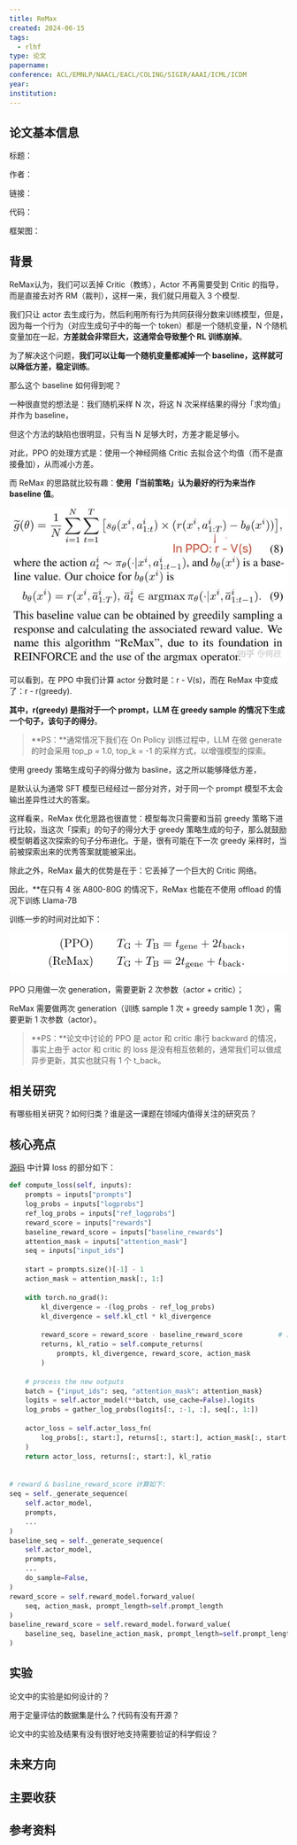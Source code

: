 ```yaml
---
title: ReMax
created: 2024-06-15
tags:
  - rlhf
type: 论文
papername: 
conference: ACL/EMNLP/NAACL/EACL/COLING/SIGIR/AAAI/ICML/ICDM
year: 
institution:
---
```


## 论文基本信息

标题：

作者：

链接：

代码：

框架图：


## 背景

ReMax认为，我们可以丢掉 Critic（教练），Actor 不再需要受到 Critic 的指导，而是直接去对齐 RM（裁判），这样一来，我们就只用载入 3 个模型.

我们只让 actor 去生成行为，然后利用所有行为共同获得分数来训练模型，但是，因为每一个行为（对应生成句子中的每一个 token）都是一个随机变量，N 个随机变量加在一起，**方差就会非常巨大，这通常会导致整个 RL 训练崩掉**。

为了解决这个问题，**我们可以让每一个随机变量都减掉一个 baseline，这样就可以降低方差，稳定训练**。

那么这个 baseline 如何得到呢？

一种很直觉的想法是：我们随机采样 N 次，将这 N 次采样结果的得分「求均值」并作为 baseline，

但这个方法的缺陷也很明显，只有当 N 足够大时，方差才能足够小。

对此，PPO 的处理方式是：使用一个神经网络 Critic 去拟合这个均值（而不是直接叠加），从而减小方差。

而 ReMax 的思路就比较有趣：**使用「当前策略」认为最好的行为来当作 baseline 值**。

![](img/Pasted%20image%2020240615165301.png)

可以看到，在 PPO 中我们计算 actor 分数时是：r - V(s)，而在 ReMax 中变成了：r - r(greedy).

**其中，r(greedy) 是指对于一个 prompt，LLM 在 greedy sample 的情况下生成一个句子，该句子的得分**。

> **PS：**通常情况下我们在 On Policy 训练过程中，LLM 在做 generate 的时会采用 top_p = 1.0, top_k = -1 的采样方式，以增强模型的探索。

使用 greedy 策略生成句子的得分做为 basline，这之所以能够降低方差，

是默认认为通常 SFT 模型已经经过一部分对齐，对于同一个 prompt 模型不太会输出差异性过大的答案。

这样看来，ReMax 优化思路也很直觉：模型每次只需要和当前 greedy 策略下进行比较，当这次「探索」的句子的得分大于 greedy 策略生成的句子，那么就鼓励模型朝着这次探索的句子分布进化。于是，很有可能在下一次 greedy 采样时，当前被探索出来的优秀答案就能被采出。

除此之外，ReMax 最大的优势是在于：它丢掉了一个巨大的 Critic 网络。

因此，**在只有 4 张 A800-80G 的情况下，ReMax 也能在不使用 offload 的情况下训练 Llama-7B

训练一步的时间对比如下：

![](img/Pasted%20image%2020240615165549.png)

PPO 只用做一次 generation，需要更新 2 次参数（actor + critic）；

ReMax 需要做两次 generation（训练 sample 1 次 + greedy sample 1 次），需要更新 1 次参数（actor）。

> **PS：**论文中讨论的 PPO 是 actor 和 critic 串行 backward 的情况，事实上由于 actor 和 critic 的 loss 是没有相互依赖的，通常我们可以做成异步更新，其实也就只有 1 个 t_back。




## 相关研究
有哪些相关研究？如何归类？谁是这一课题在领域内值得关注的研究员？



## 核心亮点



[源码](https://github.com/liziniu/ReMax/blob/master/step3_rlhf_finetuning/remax_trainer.py) 中计算 loss 的部分如下：

```python
def compute_loss(self, inputs):
    prompts = inputs["prompts"]
    log_probs = inputs["logprobs"]
    ref_log_probs = inputs["ref_logprobs"]
    reward_score = inputs["rewards"]
    baseline_reward_score = inputs["baseline_rewards"]
    attention_mask = inputs["attention_mask"]
    seq = inputs["input_ids"]

    start = prompts.size()[-1] - 1
    action_mask = attention_mask[:, 1:]

    with torch.no_grad():
        kl_divergence = -(log_probs - ref_log_probs)
        kl_divergence = self.kl_ctl * kl_divergence

        reward_score = reward_score - baseline_reward_score         # 真实 reward
        returns, kl_ratio = self.compute_returns(
            prompts, kl_divergence, reward_score, action_mask
        )

    # process the new outputs
    batch = {"input_ids": seq, "attention_mask": attention_mask}
    logits = self.actor_model(**batch, use_cache=False).logits
    log_probs = gather_log_probs(logits[:, :-1, :], seq[:, 1:])

    actor_loss = self.actor_loss_fn(
        log_probs[:, start:], returns[:, start:], action_mask[:, start:]
    )
    return actor_loss, returns[:, start:], kl_ratio


# reward & basline_reward_score 计算如下:
seq = self._generate_sequence(
    self.actor_model,
    prompts,
    ...
)
baseline_seq = self._generate_sequence(
    self.actor_model,
    prompts,
    ...
    do_sample=False,
)
reward_score = self.reward_model.forward_value(
    seq, action_mask, prompt_length=self.prompt_length
)
baseline_reward_score = self.reward_model.forward_value(
    baseline_seq, baseline_action_mask, prompt_length=self.prompt_length
)
```



## 实验
论文中的实验是如何设计的？

用于定量评估的数据集是什么？代码有没有开源？

论文中的实验及结果有没有很好地支持需要验证的科学假设？



## 未来方向



## 主要收获


## 参考资料
